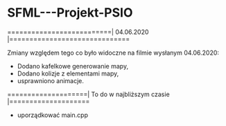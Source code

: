 # SFML---Projekt-PSIO





==========================| 04.06.2020 |==============================

Zmiany względem tego co było widoczne na filmie wysłanym 04.06.2020: 
- Dodano kafelkowe generowanie mapy,
- Dodano kolizje z  elementami mapy,
- usprawniono animacje.

====================| To do w najbliższym czasie |====================
- uporządkować main.cpp

